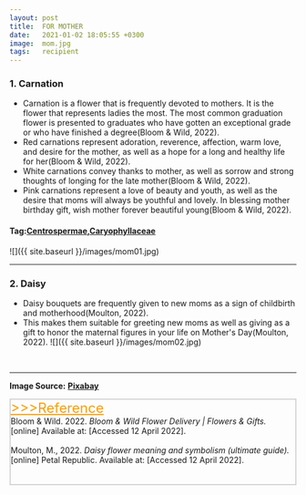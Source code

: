 ```yaml
---
layout: post
title:  FOR MOTHER
date:   2021-01-02 18:05:55 +0300
image:  mom.jpg
tags:   recipient
---
```

### 1. Carnation
* Carnation is a flower that is frequently devoted to mothers. It is the flower that represents ladies the most. The most common graduation flower is presented to graduates who have gotten an exceptional grade or who have finished a degree(Bloom & Wild, 2022).
* Red carnations represent adoration, reverence, affection, warm love, and desire for the mother, as well as a hope for a long and healthy life for her(Bloom & Wild, 2022).
* White carnations convey thanks to mother, as well as sorrow and strong thoughts of longing for the late mother(Bloom & Wild, 2022).
* Pink carnations represent a love of beauty and youth, as well as the desire that moms will always be youthful and lovely. In blessing mother birthday gift, wish mother forever beautiful young(Bloom & Wild, 2022).

#### Tag:[Centrospermae](/centrospermae),[Caryophyllaceae](/caryophyllaceae)
![]({{ site.baseurl }}/images/mom01.jpg)
<br>

***

### 2. Daisy
* Daisy bouquets are frequently given to new moms as a sign of childbirth and motherhood(Moulton, 2022).
* This makes them suitable for greeting new moms as well as giving as a gift to honor the maternal figures in your life on Mother's Day(Moulton, 2022).
![]({{ site.baseurl }}/images/mom02.jpg)
<br>

***

__Image Source:__ <a href="https://pixabay.com/">__Pixabay__</a>


<html lang="en">
 
<head>
    <meta charset="UTF-8">
    <title>Title</title>
</head>
 
<body>
    <div style="border: 2px solid lightgray;">
    <a href="javascript:;" id="btn" style="font-size: 24px; font-style: bold; color:rgb(255, 157, 0);">
        >>>Reference</a>
    <span id="content">
        <br>
        Bloom & Wild. 2022. <i>Bloom & Wild Flower Delivery | Flowers & Gifts.</i> [online] Available at: <https://www.bloomandwild.com/the-symbolism-and-colour-meaning-of-carnations> [Accessed 12 April 2022].<br><br>
        Moulton, M., 2022. <i>Daisy flower meaning and symbolism (ultimate guide).</i> [online] Petal Republic. Available at: <https://www.petalrepublic.com/daisy-flower-meaning/>[Accessed 12 April 2022].<br><br>
        <br>
    </span>
    </div>
    <script type="text/javascript">
        //获取button按钮
        var btn = document.getElementById('btn');
        //获取p
        var content = document.getElementById('content');
        //获取p中的内容
        var str = content.innerHTML;
        //定义一个变量，表示当前的状态（收缩、展开）
        var onOff = true; // true表示展开
        btn.onclick = function() {
            if (onOff) {
                content.innerHTML = str.substr(0, 0);
            } else {
                //说明当前状态是收缩的，需要展开
                content.innerHTML = str
            }
            onOff = !onOff; //每点击一次，改变一次展开、收缩状态
            return false; //阻止a标签的默认事件
        }
    </script>

</body>
 
</html>